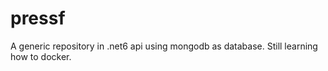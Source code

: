# pressf
A generic repository in .net6 api using mongodb as database. Still learning how to docker.

